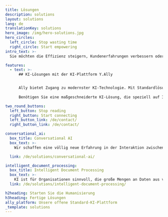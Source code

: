 ```yaml
---
title: Lösungen
description: solutions
layout: solutions
lang: de
translationKey: solutions
hero_image: /img/hero-solutions.jpg
hero_circles:
  left_circle: Stop wasting time
  right_circle: Start empowering
intro_text: >-
  Sie möchten die Effizienz steigern, Kundenerfahrungen verbessern oder Ihren Mitarbeitenden Support in ihrer täglichen Arbeit bieten. Egal, welches Ziel die KI verfolgt, eine KI-Plattform ermöglicht schnelle Innovation, hohe Qualität und niedrigere Kosten. Mit diesem Gedanken haben wir die modulare KI-Plattform Y.Ally entwickelt. Unter Verwendung offener Standards und einer Open-Source-First-Strategie entwickeln wir Module für alle erforderlichen KI-Funktionen. Kernelemente: Maschinelles Lernen, natürliche Sprachverarbeitung in Text und Sprache, Bilderkennung und Knowledge Graphs.

features:
  - text: >-
      ## KI-Lösungen mit der KI-Plattform Y.Ally


      Ally bietet Zugang zu modernster KI-Technologie. Mit Standardlösungen und erweiterten Unternehmenslösungen für Conversational AI und Intelligent Document Processing. 
      
      Benötigen Sie eine maßgeschneiderte KI-Lösung, die speziell auf Ihre Organisation zugeschnitten ist? Auch dabei unterstützen unsere Experten Sie bei der Entwicklung einer soliden Anwendung, die schnell konfiguriert, aufgebaut und trainiert werden kann.

two_round_buttons:
  left_button: Stop reading
  right_button: Start connecting
  left_button_link: /de/contact/
  right_button_link: /de/contact/

conversational_ai:
  box_title: Conversational AI
  box_text: >-
    Wir schaffen eine völlig neue Erfahrung in der Interaktion zwischen Menschen und Systemen über Chatbots und Sprachassistenten. Um bestehende Probleme im Bereich der Sprachverarbeitung, Skalierbarkeit und Intent-Modellierung zu lösen, haben wir eine Conversational AI-Lösung der nächsten Generation entwickelt. Eine Lösung, die auf Knowledge-Graph-Technologie basiert und ein tiefgreifendes Verständnis der Neurolinguistik und der Funktionsweise des menschlichen Gehirns bietet.

  link: /de/solutions/conversational-ai/

intelligent_document_processing:
  box_title: Intelligent Document Processing
  box_text: >-
    KI ist für Organisationen sinnvoll, die große Mengen an Daten aus verschiedenen Datenquellen verarbeiten, wie Dokumente, Bildmaterial, Video und Audio. Innovative neue Techniken helfen dabei, diese effizient zu verarbeiten. Dazu gehören Natural Language Processing, Spracherkennung, maschinelles Lernen, Computer Vision und Mustererkennung. Technologien, die dazu beitragen, Dokumente schneller, genauer und mit weniger menschlichem Aufwand zu verarbeiten.
  link: /de/solutions/intelligent-document-processing/

h2heading: Starten Sie die Humanisierung
h3heading: Fertige Lösungen
ally_platform: Unsere offene Standard-KI-Plattform
_template: solutions
---
```



